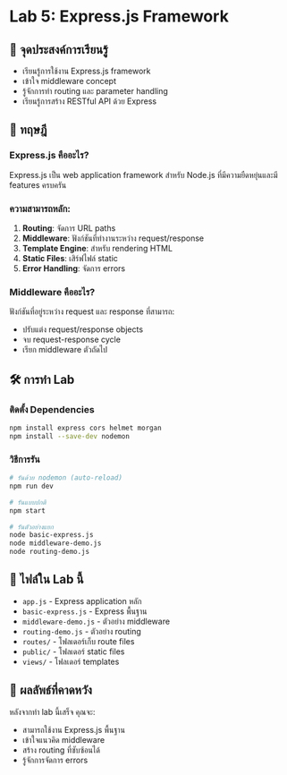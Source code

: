 # Lab 5: Express.js Framework

## 🎯 จุดประสงค์การเรียนรู้
- เรียนรู้การใช้งาน Express.js framework
- เข้าใจ middleware concept
- รู้จักการทำ routing และ parameter handling
- เรียนรู้การสร้าง RESTful API ด้วย Express

## 📖 ทฤษฎี

### Express.js คืออะไร?
Express.js เป็น web application framework สำหรับ Node.js ที่มีความยืดหยุ่นและมี features ครบครัน

### ความสามารถหลัก:
1. **Routing**: จัดการ URL paths
2. **Middleware**: ฟังก์ชันที่ทำงานระหว่าง request/response
3. **Template Engine**: สำหรับ rendering HTML
4. **Static Files**: เสิร์ฟไฟล์ static
5. **Error Handling**: จัดการ errors

### Middleware คืออะไร?
ฟังก์ชันที่อยู่ระหว่าง request และ response ที่สามารถ:
- ปรับแต่ง request/response objects
- จบ request-response cycle
- เรียก middleware ตัวถัดไป

## 🛠️ การทำ Lab

### ติดตั้ง Dependencies

```bash
npm install express cors helmet morgan
npm install --save-dev nodemon
```

### วิธีการรัน

```bash
# รันด้วย nodemon (auto-reload)
npm run dev

# รันแบบปกติ
npm start

# รันตัวอย่างแยก
node basic-express.js
node middleware-demo.js
node routing-demo.js
```

## 📁 ไฟล์ใน Lab นี้

- `app.js` - Express application หลัก
- `basic-express.js` - Express พื้นฐาน
- `middleware-demo.js` - ตัวอย่าง middleware
- `routing-demo.js` - ตัวอย่าง routing
- `routes/` - โฟลเดอร์เก็บ route files
- `public/` - โฟลเดอร์ static files
- `views/` - โฟลเดอร์ templates

## 🎯 ผลลัพธ์ที่คาดหวัง

หลังจากทำ lab นี้เสร็จ คุณจะ:
- สามารถใช้งาน Express.js พื้นฐาน
- เข้าใจแนวคิด middleware
- สร้าง routing ที่ซับซ้อนได้
- รู้จักการจัดการ errors